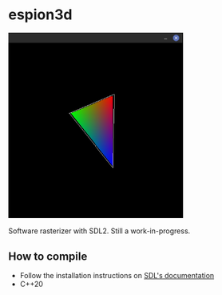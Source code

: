 # espion3d

  <img src="https://raw.githubusercontent.com/spy-ware/espion3d/main/screenshot.png" width="350">

Software rasterizer with SDL2. Still a work-in-progress.

## How to compile

- Follow the installation instructions on [SDL's documentation](https://wiki.libsdl.org/SDL2/Installation)
- C++20
